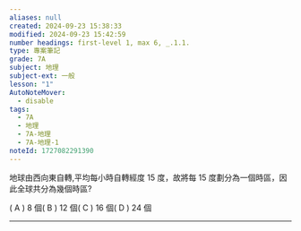 ```yaml
---
aliases: null
created: 2024-09-23 15:38:33
modified: 2024-09-23 15:42:59
number headings: first-level 1, max 6, _.1.1.
type: 專案筆記
grade: 7A
subject: 地理
subject-ext: 一般
lesson: "1"
AutoNoteMover:
  - disable
tags:
  - 7A
  - 地理
  - 7A-地理
  - 7A-地理-1
noteId: 1727082291390
---
```

地球由西向東自轉,平均每小時自轉經度 15 度，故將每 15 度劃分為一個時區，因此全球共分為幾個時區?

( A ) 8 個( B ) 12 個( C ) 16 個( D ) 24 個

---
